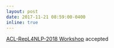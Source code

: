 ```yaml
---
layout: post
date: 2017-11-21 08:59:00-0400
inline: true
---
```


[ACL-RepL4NLP-2018 Workshop](https://sites.google.com/site/repl4nlp2018/home) accepted 